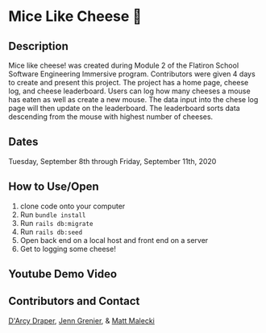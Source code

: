 # Mice Like Cheese 🧀

## Description

Mice like cheese! was created during Module 2 of the Flatiron School Software Engineering Immersive program. Contributors were given 4 days to create and present this project. The project has a home page, cheese log, and cheese leaderboard. Users can log how many cheeses a mouse has eaten as well as create a new mouse. The data input into the chese log page will then update on the leaderboard. The leaderboard sorts data descending from the mouse with highest number of cheeses.

## Dates

Tuesday, September 8th through Friday, September 11th, 2020

## How to Use/Open

1. clone code onto your computer
2. Run `bundle install`
3. Run `rails db:migrate`
4. Run `rails db:seed`
5. Open back end on a local host and front end on a server
6. Get to logging some cheese!

## Youtube Demo Video

## Contributors and Contact

[D'Arcy Draper](https://www.linkedin.com/in/darcydraper3/), [Jenn Grenier](https://www.linkedin.com/in/jennifer-a-grenier/), & [Matt Malecki](https://www.linkedin.com/in/matthew-malecki-771b5712a/)